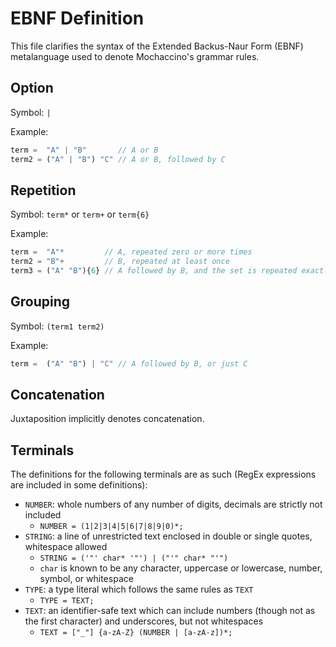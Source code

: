 # EBNF Definition
This file clarifies the syntax of the Extended Backus-Naur Form (EBNF) metalanguage used to denote Mochaccino's grammar rules.

## Option
Symbol: `|`

Example:
```js
term =  "A" | "B"       // A or B
term2 = ("A" | "B") "C" // A or B, followed by C
```

## Repetition
Symbol: `term*` or `term+` or `term{6}`

Example:
```js
term =  "A"*         // A, repeated zero or more times
term2 = "B"+         // B, repeated at least once
term3 = ("A" "B"){6} // A followed by B, and the set is repeated exactly 6 times
```

## Grouping
Symbol: `(term1 term2)`

Example:
```js
term =  ("A" "B") | "C" // A followed by B, or just C
```

## Concatenation
Juxtaposition implicitly denotes concatenation.

## Terminals
The definitions for the following terminals are as such (RegEx expressions are included in some definitions):

- `NUMBER`: whole numbers of any number of digits, decimals are strictly not included 
    - `NUMBER = (1|2|3|4|5|6|7|8|9|0)*;`
- `STRING`: a line of unrestricted text enclosed in double or single quotes, whitespace allowed
    - `STRING = ('"' char* '"') | ("'" char* "'")`
    - `char` is known to be any character, uppercase or lowercase, number, symbol, or whitespace
- `TYPE`: a type literal which follows the same rules as `TEXT`
    - `TYPE = TEXT;`
- `TEXT`: an identifier-safe text which can include numbers (though not as the first character) and underscores, but not whitespaces
    - `TEXT = ["_"] {a-zA-Z} (NUMBER | [a-zA-z])*;`
